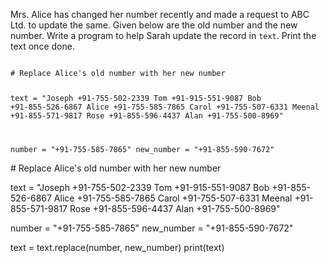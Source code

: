 Mrs. Alice has changed her number recently and made a request to ABC Ltd. to update the same. Given below are the old number and the new number. Write a program to help Sarah update the record in `text`. Print the text once done.


<codeblock language="python" type="exercise" testMode="fixedInput">
<code>
# Replace Alice's old number with her new number

text = "Joseph +91-755-502-2339 Tom +91-915-551-9087 Bob +91-855-526-6867 Alice +91-755-585-7865 Carol +91-755-507-6331 Meenal +91-855-571-9817 Rose +91-855-596-4437 Alan +91-755-500-8969"

number = "+91-755-585-7865"
new_number = "+91-855-590-7672"
</code>

<solution>
# Replace Alice's old number with her new number

text = "Joseph +91-755-502-2339 Tom +91-915-551-9087 Bob +91-855-526-6867 Alice +91-755-585-7865 Carol +91-755-507-6331 Meenal +91-855-571-9817 Rose +91-855-596-4437 Alan +91-755-500-8969"

number = "+91-755-585-7865"
new_number = "+91-855-590-7672"

text = text.replace(number, new_number)
print(text)
</solution>
</codeblock>